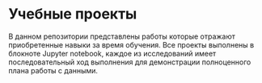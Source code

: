 # Учебные проекты
В данном репозитории представлены работы которые отражают приобретенные навыки за время обучения.
Все проекты выполнены в блокноте Jupyter notebook, каждое из исследований имеет последовательный ход выполнения для демонстрации полноценного плана работы с данными.
